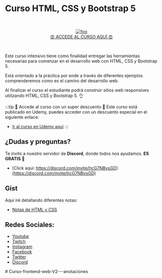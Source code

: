 # Curso HTML, CSS y Bootstrap 5

<div style="text-align: center; padding: 2rem 0">
    <a href="https://bit.ly/3lNnPeh" target="_blank">
        <img :src="$withBase('/img/html-2021-2.jpg')" alt="foo" style="maxWidth: 300px;"></img>
    </a>
    <br>
    <a href="https://bit.ly/3lNnPeh" target="_blank" class="ancla-btn">
        😍 ACCEDE AL CURSO AQUÍ 😍
    </a>
</div>

Este curso intensivo tiene como finalidad entregar las herramientas necesarias para comenzar en el desarrollo web con HTML, CSS y Bootstrap 5.

Está orientado a la práctica por ende a través de diferentes ejemplos comprenderemos como es el camino del desarrollo web.

Al finalizar el curso el estudiante podrá construir sitios web responsives utilizando HTML, CSS y Bootstrap 5. 👌

:::tip 🎉 Accede al curso con un super descuento 🎉
Este curso está publicado en Udemy, puedes acceder con un descuento especial en el siguiente enlace:

-   [Ir al curso en Udemy aquí](curso-bootstrap-5-udemy.bluuweb.cl)
    :::

## ¿Dudas y preguntas?

Te invito a nuestro servidor de **Discord**, donde todos nos ayudamos. **ES GRATIS** 👏

-   [Click aquí: https://discord.com/invite/hcG7NBvsGD](https://discord.com/invite/hcG7NBvsGD)

## Gist

Aquí iré detallando diferentes notas:

-   [Notas de HTML y CSS](https://gist.github.com/bluuweb/8612c7e1c82bb85bce5b92d67f5b285c)

## Redes Sociales:

-   [Youtube](https://www.youtube.com/bluuweb)
-   [Twitch](https://www.twitch.tv/bluuweb)
-   [Instagram](https://www.instagram.com/bluuweb_youtube)
-   [Facebook](https://www.facebook.com/bluuweb)
-   [Twitter](https://twitter.com/bluuweb)
-   [Discord](https://discord.com/invite/hcG7NBvsGD)

<!-- ## Planificación del curso
- El curso tiene una duración de **8 semanas consecutivas**.
- Dos clases en vivo por semana de 2.5 horas. (Plataforma Google Meet)
- Los días de clases son Miércoles y Viernes de 20:00 a 22:30 horas. (Hora Chile Continental GMT-3)
- Cada clase contará con diferentes prácticas para poner a prueba tus conocimientos.
- Se entrega material de apoyo a través de **Udemy** como videos y guías.
- Todas las clases serán grabadas y el estudiante podrá descargarlas a través de [classroom.google.com](classroom.google.com)
- Tendrás un espacio privado en [Discord](https://discord.gg/xSceUPh) para una comunicación directa con Ignacio Gutiérrez.
- Al finalizar con éxito (nota superior a 4, siendo la nota máxima 7) obtendrás un certificado de aprobación.

#### 🚀 Semana 1
- Día 01: Bienvenida y HTML: Fundamentos.
- Día 02: HTML: Tablas y Formulario.

#### 🚀 Semana 2
- Día 03: CSS: Fundamentos.
- Día 04: CSS: Intermedio.

#### 🚀 Semana 3
- Día 05: CSS: Flexbox.
- Día 06: CSS: Flexbox + Web responsive. (Mobile First).

#### 🚀 Semana 4
- Día 07: Bootstrap 5: Fundamentos. (Mobile First)
- Día 08: Bootstrap 5: Componentes.

#### 🚀 Semana 5
- Día 09: Bootstrap 5: Formularios.
- Día 10: Git y Github.

#### 🚀 Semana 6
- Día 11: Proyecto Final. (Presentación del proyecto a realizar)

#### 🚀 Semana 7-8
- Día 12: Feedback y despedida.

## Requisitos
- Contar con una computadora con conexión a internet.
- El curso no necesita conocimientos previos.
- Energía y mucho entusiasmo para aprender.

## Programa
Aquí te doy una pequeña introducción a cada una de las clases:

### 🙌 Semana #01
##### (Día 01) Bienvenida & HTML Fundamentos
- Bienvenida: Daremos un recorrido por el programa del curso, conocerás a Ignacio Gutiérrez que se encargará de entregar toda la energía para que los conceptos entren en tu cerebro, conocerás a tus compañeros que te acompañarán en este viaje y para finalizar instalaremos las herramientas necesarias para trabajar y estudiar.
- Fundamentos de HMTL: Aprenderemos a trabajar con HTML y utilizar sus etiquetas semánticas para estructurar nuestro sitio web.

##### (Día 02) Tablas y Formularios HTML
Una parte fundamental de todo sitio web son los formularios, es por esto que dedicaremos una clase especial donde conocerás los diferentes inputs y su implementación.

### 🙌 Semana #02
##### (Día 03) Introducción a CSS
Por fin pasaremos al diseño de nuestro sitio web, cada vez se pone más entretenido, por ahora en esta clase aprenderás los fundamentos de CSS.

##### (Día 04) CSS: Intermedio
Repasaremos y practicaremos con diferentes propiedades que tiene CSS, así aplicarás estilos, fondos, bordes, colores y muchos sabores.

### 🙌 Semana #03
##### (Día 05) CSS: Flexbox
Una parte esencial de CSS es Flexbox, donde podrás posicionar cada elemento de una manera fácil y rápida.

##### (Día 06) Web responsive (Mobile First)
Hoy en día la gran mayoría de las personas utilizan su smartphone para navegar en la web, por ende nuestro sitio web tiene que adaptarse a diferentes pantallas de dispositivos, esto lo trabajaremos bajo la técnica Mobile First.

### 🙌 Semana #04
##### (Día 07) Bootstrap 5: Fundamentos
Aquí tu cerebro explotará y ¡conoceras el webkit más popular del mundo! Bootstrap 5 llegó para quedarse y tiene para rato, descubre sus componentes, estilos, grid y mucho más.

##### (Día 08) Bootstrap 5: Componentes
Aprenderemos a implementar diferentes componentes en nuestro sitio web, como menús de navegación responsive, Slider de imágenes, Card, Botones, Modales y mucho mucho más!

### 🙌 Semana #05
##### (Día 09): Bootstrap 5: Formularios
Aquí te daré un recorrido por los formularios y sus respectivas clases de CSS configuradas en Bootstrap 5, además daremos un vistazo o introducción a Javascript!

##### (Día 10): Git y Github
Todo desarrollador web debe conocer Git y Github, aquí exploraremos este control de versiones y subiras tus proyectos a la nube, para lucirte en tus entrevistas de trabajo.

### 🙌 Semana #06
##### (Día 11) Proyecto Final
Comenzaremos a trabajar en un proyecto final para aplicar todo lo aprendido, crearás un sitio web con HTML, CSS y Bootstrap 5 que se adapte a diferentes pantallas de dispositivo, lo subiremos a un servidor e Ignacio te acompañará en el proceso. Contarás con 2 semanas para entregar el proyecto.

### 🙌 Semana #07 - #08
##### (Día 12) Feedback y despedida.
Todo llega a su fin, pero tu carrera aún está empezando, Ignacio se encargará de darte un Feedback a tu proyecto final y te entregará los últimos tips para seguir este maravillo mundo.

## ¿Cuánto cuesta?
- El curso tiene un costo total de $200 dólares.
- El pago se hace a través de Paypal.

## ¿Cuándo comienza?
- La próxima fecha es el 06 de octubre de 2021.

## ¿Cómo me inscribo?
- Para participar tienes que enviar un correo a **clases@bluuweb.cl**
- Te enviaremos las instrucciones por correo electrónico para el pago y acceso a clases.
- El canal oficial de comunicación es el correo **clases@bluuweb.cl**

## Próximos cursos presenciales:
- Curso de Javascript [Frontend]
- Curso de Vue.js 3
- Curso de React Hooks
- Curso de Node.js [REST API] -->
#   C u r s o - f r o n t e n d - w e b - V 2 - - - a n o t a c i o n e s  
 